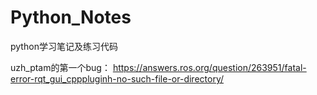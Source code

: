 # Python_Notes
python学习笔记及练习代码

uzh_ptam的第一个bug：
https://answers.ros.org/question/263951/fatal-error-rqt_gui_cpppluginh-no-such-file-or-directory/


